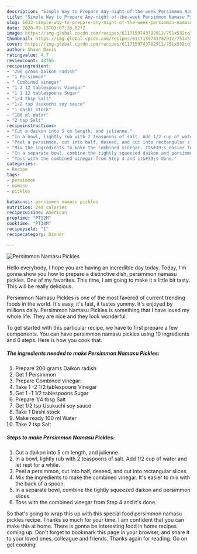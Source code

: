 ```yaml
---
description: "Simple Way to Prepare Any-night-of-the-week Persimmon Namasu Pickles"
title: "Simple Way to Prepare Any-night-of-the-week Persimmon Namasu Pickles"
slug: 1033-simple-way-to-prepare-any-night-of-the-week-persimmon-namasu-pickles
date: 2020-09-13T03:07:26.827Z
image: https://img-global.cpcdn.com/recipes/6117159743782912/751x532cq70/persimmon-namasu-pickles-recipe-main-photo.jpg
thumbnail: https://img-global.cpcdn.com/recipes/6117159743782912/751x532cq70/persimmon-namasu-pickles-recipe-main-photo.jpg
cover: https://img-global.cpcdn.com/recipes/6117159743782912/751x532cq70/persimmon-namasu-pickles-recipe-main-photo.jpg
author: Shawn Davis
ratingvalue: 4.7
reviewcount: 48766
recipeingredient:
- "200 grams Daikon radish"
- "1 Persimmon"
- " Combined vinegar"
- "1 2 12 tablespoons Vinegar"
- "1 1 12 tablespoons Sugar"
- "1/4 tbsp Salt"
- "1/2 tsp Usukuchi soy sauce"
- "1 Dashi stock"
- "100 ml Water"
- "2 tsp Salt"
recipeinstructions:
- "Cut a daikon into 5 cm length, and julienne."
- "In a bowl, lightly rub with 2 teaspoons of salt. Add 1/2 cup of water and let rest for a while."
- "Peel a persimmon, cut into half, deseed, and cut into rectangular slices."
- "Mix the ingredients to make the combined vinegar. It&#39;s easier to mix with the back of a spoon."
- "In a separate bowl, combine the tightly squeezed daikon and persimmon slices."
- "Toss with the combined vinegar from Step 4 and it&#39;s done."
categories:
- Recipe
tags:
- persimmon
- namasu
- pickles

katakunci: persimmon namasu pickles 
nutrition: 240 calories
recipecuisine: American
preptime: "PT12M"
cooktime: "PT38M"
recipeyield: "1"
recipecategory: Dinner

---
```



![Persimmon Namasu Pickles](https://img-global.cpcdn.com/recipes/6117159743782912/751x532cq70/persimmon-namasu-pickles-recipe-main-photo.jpg)

Hello everybody, I hope you are having an incredible day today. Today, I'm gonna show you how to prepare a distinctive dish, persimmon namasu pickles. One of my favorites. This time, I am going to make it a little bit tasty. This will be really delicious.

Persimmon Namasu Pickles is one of the most favored of current trending foods in the world. It's easy, it's fast, it tastes yummy. It's enjoyed by millions daily. Persimmon Namasu Pickles is something that I have loved my whole life. They are nice and they look wonderful.




To get started with this particular recipe, we have to first prepare a few components. You can have persimmon namasu pickles using 10 ingredients and 6 steps. Here is how you cook that.

<!--inarticleads1-->

##### The ingredients needed to make Persimmon Namasu Pickles:

1. Prepare 200 grams Daikon radish
1. Get 1 Persimmon
1. Prepare  Combined vinegar:
1. Take 1 -2 1/2 tablespoons Vinegar
1. Get 1 -1 1/2 tablespoons Sugar
1. Prepare 1/4 tbsp Salt
1. Get 1/2 tsp Usukuchi soy sauce
1. Take 1 Dashi stock
1. Make ready 100 ml Water
1. Take 2 tsp Salt




<!--inarticleads2-->

##### Steps to make Persimmon Namasu Pickles:

1. Cut a daikon into 5 cm length, and julienne.
1. In a bowl, lightly rub with 2 teaspoons of salt. Add 1/2 cup of water and let rest for a while.
1. Peel a persimmon, cut into half, deseed, and cut into rectangular slices.
1. Mix the ingredients to make the combined vinegar. It&#39;s easier to mix with the back of a spoon.
1. In a separate bowl, combine the tightly squeezed daikon and persimmon slices.
1. Toss with the combined vinegar from Step 4 and it&#39;s done.




So that's going to wrap this up with this special food persimmon namasu pickles recipe. Thanks so much for your time. I am confident that you can make this at home. There is gonna be interesting food in home recipes coming up. Don't forget to bookmark this page in your browser, and share it to your loved ones, colleague and friends. Thanks again for reading. Go on get cooking!
